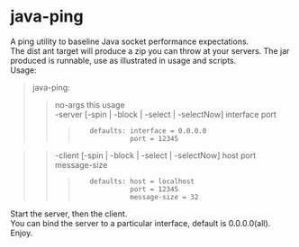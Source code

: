 java-ping
=========

A ping utility to baseline Java socket performance expectations. </br>
The dist ant target will produce a zip you can throw at your servers.
The jar produced is runnable, use as illustrated in usage and scripts.</br>
Usage:
>java-ping:</br>
>>   no-args   this usage</br>
>>    -server [-spin | -block | -select | -selectNow] interface port</br>
>>>        defaults: interface = 0.0.0.0
>>>                  port = 12345

>>    -client [-spin | -block | -select | -selectNow] host port message-size </br>
>>>        defaults: host = localhost
>>>                  port = 12345
>>>                  message-size = 32

Start the server, then the client.</br>
You can bind the server to a particular interface, default is 0.0.0.0(all).</br>
Enjoy.
